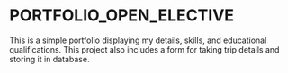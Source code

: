# PORTFOLIO_OPEN_ELECTIVE
This is a simple portfolio displaying my details, skills, and educational qualifications. This project also includes a form for taking trip details and storing it in database.
